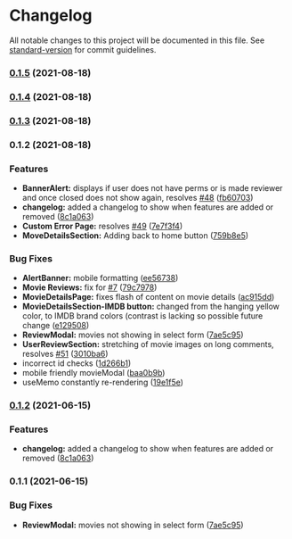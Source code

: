 # Changelog

All notable changes to this project will be documented in this file. See [standard-version](https://github.com/conventional-changelog/standard-version) for commit guidelines.

### [0.1.5](https://github.com/mah51/scuffedmdb/compare/v0.1.4...v0.1.5) (2021-08-18)

### [0.1.4](https://github.com/mah51/scuffedmdb/compare/v0.1.3...v0.1.4) (2021-08-18)

### [0.1.3](https://github.com/mah51/scuffedmdb/compare/v0.1.2...v0.1.3) (2021-08-18)

### 0.1.2 (2021-08-18)


### Features

* **BannerAlert:** displays if user does not have perms or is made reviewer and once closed does not show again, resolves [#48](https://github.com/mah51/scuffedmdb/issues/48) ([fb60703](https://github.com/mah51/scuffedmdb/commit/fb607036c375a992afa19aa7f0c210129a07ce3f))
* **changelog:** added a changelog to show when features are added or removed ([8c1a063](https://github.com/mah51/scuffedmdb/commit/8c1a0630288c9d24e54400940565d5d96d0f81bd))
* **Custom Error Page:** resolves [#49](https://github.com/mah51/scuffedmdb/issues/49) ([7e7f3f4](https://github.com/mah51/scuffedmdb/commit/7e7f3f4c5bd69618f1c4d041e2c85d7efa5fea17))
* **MoveDetailsSection:** Adding back to home button ([759b8e5](https://github.com/mah51/scuffedmdb/commit/759b8e528fcc0602e4e41cfa6cd01320203cee60))


### Bug Fixes

* **AlertBanner:** mobile formatting ([ee56738](https://github.com/mah51/scuffedmdb/commit/ee567388a55dc28178a3bde29db881b386a28475))
* **Movie Reviews:** fix for [#7](https://github.com/mah51/scuffedmdb/issues/7) ([79c7978](https://github.com/mah51/scuffedmdb/commit/79c7978576c102022798f0f90f283abae12eaa90))
* **MovieDetailsPage:** fixes flash of content on movie details ([ac915dd](https://github.com/mah51/scuffedmdb/commit/ac915dd307a7cf6163884404276442e029a7e99f))
* **MovieDetailsSection-IMDB button:** changed from the hanging yellow color, to IMDB brand colors (contrast is lacking so possible future change ([e129508](https://github.com/mah51/scuffedmdb/commit/e1295089524ea8da7de714b88c1914026aed4833))
* **ReviewModal:** movies not showing in select form ([7ae5c95](https://github.com/mah51/scuffedmdb/commit/7ae5c958989fde2474b4545ba812974ff8e53a84))
* **UserReviewSection:** stretching of movie images on long comments, resolves [#51](https://github.com/mah51/scuffedmdb/issues/51) ([3010ba6](https://github.com/mah51/scuffedmdb/commit/3010ba6fb6e2d0247f236114e58374f78c54f573))
* incorrect id checks ([1d266b1](https://github.com/mah51/scuffedmdb/commit/1d266b19d1c5d5a1699c5e823731982d35c9a8ba))
* mobile friendly movieModal ([baa0b9b](https://github.com/mah51/scuffedmdb/commit/baa0b9b7fe64d28e0ce7e9a0cff98d33f457eb9d))
* useMemo constantly re-rendering ([19e1f5e](https://github.com/mah51/scuffedmdb/commit/19e1f5eea1ff2962abdecfff6cdd2c4e61325072))

### [0.1.2](https://github.com/mah51/movie-web-typescript/compare/v0.1.1...v0.1.2) (2021-06-15)

### Features

- **changelog:** added a changelog to show when features are added or removed ([8c1a063](https://github.com/mah51/movie-web-typescript/commit/8c1a0630288c9d24e54400940565d5d96d0f81bd))

### 0.1.1 (2021-06-15)

### Bug Fixes

- **ReviewModal:** movies not showing in select form ([7ae5c95](https://github.com/mah51/movie-web-typescript/commit/7ae5c958989fde2474b4545ba812974ff8e53a84))
